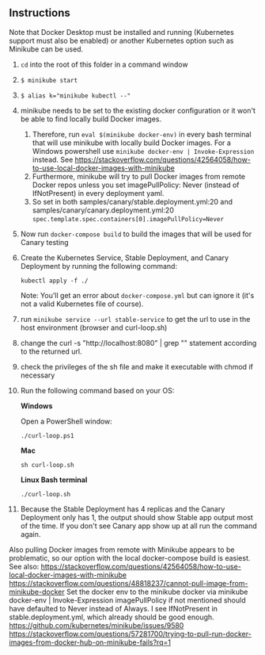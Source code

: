 ## Instructions

Note that Docker Desktop must be installed and running (Kubernetes support must also be enabled) or another Kubernetes
option such as Minikube can be used.

1. `cd` into the root of this folder in a command window
2. `$ minikube start`
3. `$ alias k="minikube kubectl --"`
4. minikube needs to be set to the existing docker configuration or it won't be able to find locally build Docker
   images.
    1. Therefore, run `eval $(minikube docker-env)` in every bash terminal that will use minikube with locally build
       Docker images. For a Windows powershell use `minikube docker-env | Invoke-Expression` instead.
       See https://stackoverflow.com/questions/42564058/how-to-use-local-docker-images-with-minikube
    2. Furthermore, minikube will try to pull Docker images from remote Docker repos unless you set imagePullPolicy:
       Never (instead of IfNotPresent) in every deployment yaml.
    3. So set in both samples/canary/stable.deployment.yml:20 and samples/canary/canary.deployment.yml:20
       `spec.template.spec.containers[0].imagePullPolicy=Never`
5. Now run `docker-compose build` to build the images that will be used for Canary testing
6. Create the Kubernetes Service, Stable Deployment, and Canary Deployment by running the following command:

   `kubectl apply -f ./`

   Note: You'll get an error about `docker-compose.yml` but can ignore it (it's not a valid Kubernetes file of course).
7. run `minikube service --url stable-service` to get the url to use in the host environment (browser and curl-loop.sh)
8. change the curl -s "http://localhost:8080" | grep "<title>.*</title>" statement according to the returned url.
9. check the privileges of the sh file and make it executable with chmod if necessary
10. Run the following command based on your OS:

    **Windows**

    Open a PowerShell window:

    `./curl-loop.ps1`

    **Mac**

    `sh curl-loop.sh`

    **Linux Bash terminal**

    `./curl-loop.sh`

11. Because the Stable Deployment has 4 replicas and the Canary Deployment only has 1, the output should show Stable app
    output most of the time. If you don't see Canary app show up at all run the command again.

Also pulling Docker images from remote with Minikube appears to be problematic, so our option with the local
docker-compose build is easiest. See also:
https://stackoverflow.com/questions/42564058/how-to-use-local-docker-images-with-minikube
https://stackoverflow.com/questions/48818237/cannot-pull-image-from-minikube-docker
Set the docker env to the minikube docker via minikube docker-env | Invoke-Expression imagePullPolicy if not mentioned
should have defaulted to Never instead of Always. I see IfNotPresent in stable.deployment.yml, which already should be
good enough.
https://github.com/kubernetes/minikube/issues/9580
https://stackoverflow.com/questions/57281700/trying-to-pull-run-docker-images-from-docker-hub-on-minikube-fails?rq=1